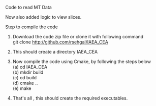 Code to read MT Data

Now also added logic to view slices.

Step to compile the code

1) Download the code zip file or clone it with following command  
   git clone http://github.com/rsehgal/IAEA_CEA  

2) This should create a directory IAEA_CEA  

3) Now compile the code using Cmake, by following the steps below  
   (a) cd IAEA_CEA  
   (b) mkdir build  
   (c) cd build  
   (d) cmake ..  
   (e) make  

4) That's all , this should create the required executables.

